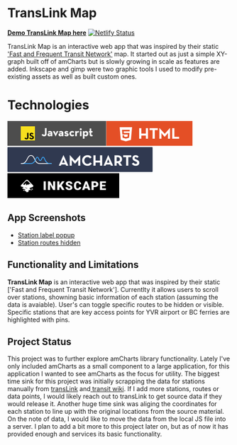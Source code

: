 
# TransLink Map

[**Demo TransLink Map here**](https://agitated-galileo-f1090b.netlify.app/)  [![Netlify Status](https://api.netlify.com/api/v1/badges/66b47330-ba63-4a63-9cf1-00eb800d57fd/deploy-status)](https://agitated-galileo-f1090b.netlify.app/)

TransLink Map is an interactive web app that was inspired by their static ['Fast and Frequent Transit Network'](http://infomaps.translink.ca/System_Maps/171/Fast_and_Frequent_Transit_Map.pdf) map. It started out as just a simple XY-graph built off of amCharts but is slowly growing in scale as features are added. Inkscape and gimp were two graphic tools I used to modify pre-existing assets as well as built custom ones.

# Technologies
![js](Images/js_badgev1.svg)![html](Images/html_badgev1.svg)![amcharts](Images/amcharts_badgev2.svg)![inkscape](Images/inkscape_badgev1.svg)

  

## App Screenshots
- [Station label popup](https://github.com/jswelsh/translinkGraph/blob/master/public/transitScreenShot.png)
- [Station routes hidden](https://github.com/jswelsh/translinkGraph/blob/master/public/transitScreenShot2.png)

## Functionality and Limitations

**TransLink Map** is an interactive web app that was inspired by their static ['Fast and Frequent Transit Network']. Currentlty it allows users to scroll over stations, showning basic information of each station (assuming the data is avaiable). User's can toggle specific routes to be hidden or visible. Specific stations that are key access points for YVR airport or BC ferries are highlighted with pins.

## Project Status
This project was to further explore amCharts library functionality. Lately I've only included amCharts as a small component to a large application, for this application I wanted to see amCharts as the focus for utility. The biggest time sink for this project was initially scrapping the data for stations manually from [transLink](https://new.translink.ca/) and[ transit wiki](https://cptdb.ca/wiki/index.php/TransLink). If I add more stations, routes or data points, I would likely reach out to transLink to get source data if they would release it. Another huge time sink was aliging the coordinates for each station to line up with the original locations from the source material. On the note of data, I would like to move the data from the local JS file into a server.  I plan to add a bit more to this project later on, but as of now it has provided enough and services its basic functionality.
